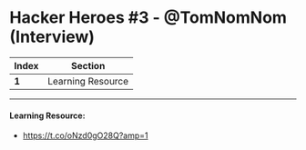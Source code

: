 # Hacker Heroes #3 - @TomNomNom (Interview)

Index | Section
--- | ---
**1** | Learning Resource

___


#### Learning Resource: 

* https://t.co/oNzd0gO28Q?amp=1